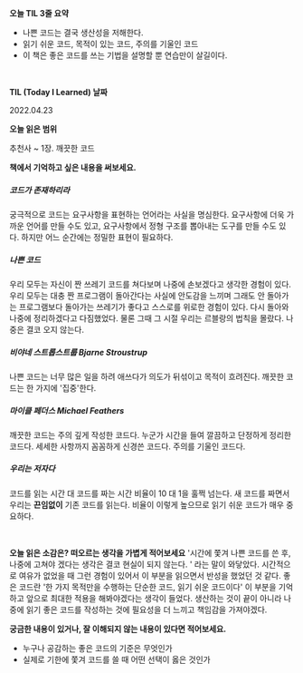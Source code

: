 **오늘 TIL 3줄 요약**

-   나쁜 코드는 결국 생산성을 저해한다.
-   읽기 쉬운 코드, 목적이 있는 코드, 주의를 기울인 코드
-   이 책은 좋은 코드를 쓰는 기법을 설명할 뿐 연습만이 살길이다.
  <br/>  

**TIL (Today I Learned) 날짜**

2022.04.23
<br/>

**오늘 읽은 범위**

추천사 ~ 1장. 깨끗한 코드
<br/>

**책에서 기억하고 싶은 내용을 써보세요.**
##### 코드가 존재하리라
궁극적으로 코드는 요구사항을 표현하는 언어라는 사실을 명심한다.
요구사항에 더욱 가까운 언어를 만들 수도 있고, 요구사항에서 정형 구조를 뽑아내는 도구를 만들 수도 있다. 하지만 어느 순간에는 정밀한 표현이 필요하다.

##### 나쁜 코드
우리 모두는 자신이 짠 쓰레기 코드를 쳐다보며 나중에 손보겠다고 생각한 경험이 있다.
우리 모두는 대충 짠 프로그램이 돌아간다는 사실에 안도감을 느끼며 그래도 안 돌아가는 프로그램보다 돌아가는 쓰레기가 좋다고 스스로를 위로한 경험이 있다. 다시 돌아와 나중에 정리하겠다고 다짐했었다. 물론 그때 그 시절 우리는 르블랑의 법칙을 몰랐다. 나중은 결코 오지 않는다.

##### 비야네 스트롭스트룹 Bjarne Stroustrup
나쁜 코드는 너무 많은 일을 하려 애쓰다가 의도가 뒤섞이고 목적이 흐려진다. 깨끗한 코드는 한 가지에 '집중'한다.

##### 마이클 페더스 Michael Feathers
깨끗한 코드는 주의 깊게 작성한 코드다. 누군가 시간을 들여 깔끔하고 단정하게 정리한 코드다. 세세한 사항까지 꼼꼼하게 신경쓴 코드다. 주의를 기울인 코드다.

##### 우리는 저자다
코드를 읽는 시간 대 코드를 짜는 시간 비율이 10 대 1을 훌쩍 넘는다. 새 코드를 짜면서 우리는 **끈임없이** 기존 코드를 읽는다. 비율이 이렇게 높으므로 읽기 쉬운 코드가 매우 중요하다.


<br/>

**오늘 읽은 소감은? 떠오르는 생각을 가볍게 적어보세요**
'시간에 쫓겨 나쁜 코드를 쓴 후, 나중에 고쳐야 겠다는 생각은 결코 현실이 되지 않는다. ' 라는 말이 와닿았다. 시간적으로 여유가 없었을 때 그런 경험이 있어서 이 부분을 읽으면서 반성을 했었던 것 같다. 좋은 코드란 '한 가지 목적만을 수행하는 단순한 코드, 읽기 쉬운 코드이다' 이 부분을 기억하고 앞으로 최대한 적용을 해봐야겠다는 생각이 들었다. 생산하는 것이 끝이 아니라 나중에 읽기 좋은 코드를 작성하는 것에 필요성을 더 느끼고 책임감을 가져야겠다.
<br/>

**궁금한 내용이 있거나, 잘 이해되지 않는 내용이 있다면 적어보세요.**
- 누구나 공감하는 좋은 코드의 기준은 무엇인가
- 실제로 기한에 쫓겨 코드를 쓸 때 어떤 선택이 옳은 것인가
